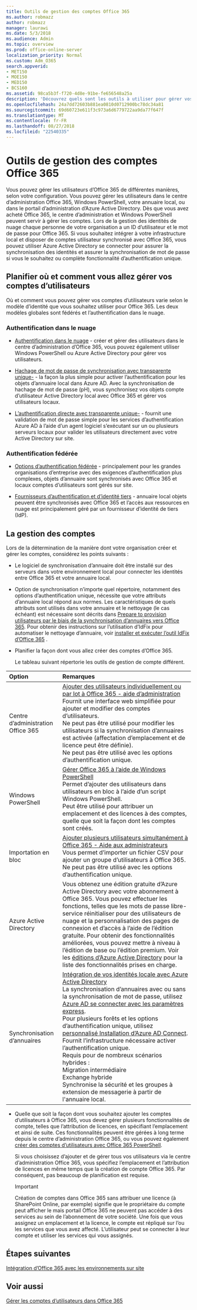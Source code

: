 ```yaml
---
title: Outils de gestion des comptes Office 365
ms.author: robmazz
author: robmazz
manager: laurawi
ms.date: 5/3/2018
ms.audience: Admin
ms.topic: overview
ms.prod: office-online-server
localization_priority: Normal
ms.custom: Adm_O365
search.appverid:
- MET150
- MOE150
- MED150
- BCS160
ms.assetid: 98ca5b3f-f720-4d8e-91be-fe656548a25a
description: 'Découvrez quels sont les outils à utiliser pour gérer vos utilisateurs Office 365, et comment vous pouvez utiliser dépend de la gestion des identités d’utilisateur. '
ms.openlocfilehash: 24a7dd72603b881ea0810d0712900bc78dc34a81
ms.sourcegitcommit: 69d60723e611f3c973a6d6779722aa9da77f647f
ms.translationtype: MT
ms.contentlocale: fr-FR
ms.lasthandoff: 08/27/2018
ms.locfileid: "22540335"
---
```

# <a name="tools-to-manage-office-365-accounts"></a>Outils de gestion des comptes Office 365

Vous pouvez gérer les utilisateurs d’Office 365 de différentes manières, selon votre configuration. Vous pouvez gérer les utilisateurs dans le centre d’administration Office 365, Windows PowerShell, votre annuaire local, ou dans le portail d’administration d’Azure Active Directory. Dès que vous avez acheté Office 365, le centre d’administration et Windows PowerShell peuvent servir à gérer les comptes. Lors de la gestion des identités de nuage chaque personne de votre organisation a un ID d’utilisateur et le mot de passe pour Office 365. Si vous souhaitez intégrer à votre infrastructure local et disposer de comptes utilisateur synchronisé avec Office 365, vous pouvez utiliser Azure Active Directory se connecter pour assurer la synchronisation des identités et assurer la synchronisation de mot de passe si vous le souhaitez ou complète fonctionnalité d’authentification unique.
  
## <a name="plan-for-where-and-how-you-will-manage-your-user-accounts"></a>Planifier où et comment vous allez gérer vos comptes d’utilisateurs

Où et comment vous pouvez gérer vos comptes d’utilisateurs varie selon le modèle d’identité que vous souhaitez utiliser pour Office 365. Les deux modèles globales sont fédérés et l’authentification dans le nuage.
  
### <a name="cloud-authentication"></a>Authentification dans le nuage

- [Authentification dans le nuage](about-office-365-identity.md#cloud-authentication) - créer et gérer des utilisateurs dans le centre d’administration d’Office 365, vous pouvez également utiliser Windows PowerShell ou Azure Active Directory pour gérer vos utilisateurs. 
    
- [Hachage de mot de passe de synchronisation avec transparente unique-](about-office-365-identity.md) - la façon la plus simple pour activer l’authentification pour les objets d’annuaire local dans Azure AD. Avec la synchronisation de hachage de mot de passe (pH), vous synchronisez vos objets compte d’utilisateur Active Directory local avec Office 365 et gérer vos utilisateurs locaux. 
    
- [L’authentification directe avec transparente unique-](about-office-365-identity.md) - fournit une validation de mot de passe simple pour les services d’authentification Azure AD à l’aide d’un agent logiciel s’exécutant sur un ou plusieurs serveurs locaux pour valider les utilisateurs directement avec votre Active Directory sur site. 
    
### <a name="federated-authentication"></a>Authentification fédérée

- [Options d’authentification fédérée](about-office-365-identity.md#federated-authentication-options) - principalement pour les grandes organisations d’entreprise avec des exigences d’authentification plus complexes, objets d’annuaire sont synchronisés avec Office 365 et locaux comptes d’utilisateurs sont gérés sur site. 
    
- [Fournisseurs d’authentification et d’identité tiers](about-office-365-identity.md) - annuaire local objets peuvent être synchronisés avec Office 365 et l’accès aux ressources en nuage est principalement géré par un fournisseur d’identité de tiers (IdP). 
    
## <a name="managing-accounts"></a>La gestion des comptes

Lors de la détermination de la manière dont votre organisation créer et gérer les comptes, considérez les points suivants :
  
- Le logiciel de synchronisation d’annuaire doit être installé sur des serveurs dans votre environnement local pour connecter les identités entre Office 365 et votre annuaire local.
    
- Option de synchronisation n’importe quel répertoire, notamment des options d’authentification unique, nécessite que votre attributs d’annuaire local répond aux normes. Les caractéristiques de quels attributs sont utilisés dans votre annuaire et le nettoyage (le cas échéant) est nécessaire sont décrits dans [Prepare to provision utilisateurs par le biais de la synchronisation d’annuaires vers Office 365](prepare-for-directory-synchronization.md). Pour obtenir des instructions sur l’utilisation d’IdFix pour automatiser le nettoyage d’annuaire, voir [installer et exécuter l’outil IdFix d’Office 365](install-and-run-idfix.md) . 
    
- Planifier la façon dont vous allez créer des comptes d’Office 365.
    
    Le tableau suivant répertorie les outils de gestion de compte différent.
    
|**Option**|**Remarques**|
|:-----|:-----|
|Centre d’administration Office 365  <br/> |[Ajouter des utilisateurs individuellement ou par lot à Office 365 - aide d’administration](https://support.office.com/article/1970f7d6-03b5-442f-b385-5880b9c256ec) <br/>  Fournit une interface web simplifiée pour ajouter et modifier des comptes d’utilisateurs.  <br/>  Ne peut pas être utilisé pour modifier les utilisateurs si la synchronisation d’annuaires est activée (affectation d’emplacement et de licence peut être définie).  <br/>  Ne peut pas être utilisé avec les options d’authentification unique.  <br/> |
|Windows PowerShell  <br/> |[Gérer Office 365 à l’aide de Windows PowerShell](https://go.microsoft.com/fwlink/p/?LinkId=698471) <br/>  Permet d’ajouter des utilisateurs dans utilisateurs en bloc à l’aide d’un script Windows PowerShell.  <br/>  Peut être utilisé pour attribuer un emplacement et des licences à des comptes, quelle que soit la façon dont les comptes sont créés.  <br/> |
|Importation en bloc  <br/> |[Ajouter plusieurs utilisateurs simultanément à Office 365 - Aide aux administrateurs](add-several-users-at-the-same-time.md) <br/>  Vous permet d’importer un fichier CSV pour ajouter un groupe d’utilisateurs à Office 365.  <br/>  Ne peut pas être utilisé avec les options d’authentification unique.  <br/> |
|Azure Active Directory  <br/> |Vous obtenez une édition gratuite d’Azure Active Directory avec votre abonnement à Office 365. Vous pouvez effectuer les fonctions, telles que les mots de passe libre-service réinitialiser pour des utilisateurs de nuage et la personnalisation des pages de connexion et d’accès à l’aide de l’édition gratuite. Pour obtenir des fonctionnalités améliorées, vous pouvez mettre à niveau à l’édition de base ou l’édition premium. Voir les [éditions d’Azure Active Directory](https://go.microsoft.com/fwlink/p/?LinkId=698465) pour la liste des fonctionnalités prises en charge.<br/> |
|Synchronisation d’annuaires  <br/> |[Intégration de vos identités locale avec Azure Active Directory](https://go.microsoft.com/fwlink/p/?LinkID=624168) <br/>  La synchronisation d’annuaires avec ou sans la synchronisation de mot de passe, utilisez [Azure AD se connecter avec les paramètres express](https://go.microsoft.com/fwlink/p/?LinkID=698537).  <br/>  Pour plusieurs forêts et les options d’authentification unique, utilisez [personnalisé Installation d’Azure AD Connect](https://go.microsoft.com/fwlink/p/?LinkId=698430).  <br/>  Fournit l’infrastructure nécessaire activer l’authentification unique.  <br/>  Requis pour de nombreux scénarios hybrides :  <br/>  Migration intermédiaire  <br/>  Exchange hybride  <br/>  Synchronise la sécurité et les groupes à extension de messagerie à partir de l'annuaire local.  <br/> |
   
- Quelle que soit la façon dont vous souhaitez ajouter les comptes d’utilisateurs à Office 365, vous devez gérer plusieurs fonctionnalités de compte, telles que l’attribution de licences, en spécifiant l’emplacement et ainsi de suite. Ces fonctionnalités peuvent être gérées à long terme depuis le centre d’administration Office 365, ou vous pouvez également [créer des comptes d’utilisateurs avec Office 365 PowerShell](https://go.microsoft.com/fwlink/p/?LinkId=717083).
    
    Si vous choisissez d’ajouter et de gérer tous vos utilisateurs via le centre d’administration Office 365, vous spécifiez l’emplacement et l’attribution de licences en même temps que la création de compte Office 365. Par conséquent, pas beaucoup de planification est requise.
    
    > [!IMPORTANT]
    > Création de comptes dans Office 365 sans attribuer une licence (à SharePoint Online, par exemple) signifie que le propriétaire du compte peut afficher le mais portail Office 365 ne peuvent pas accéder à des services au sein de l’abonnement de votre société. Une fois que vous assignez un emplacement et la licence, le compte est répliqué sur l’ou les services que vous avez affecté. L’utilisateur peut se connecter à leur compte et utiliser les services qui vous assignés. 
  
## <a name="next-steps"></a>Étapes suivantes

[Intégration d’Office 365 avec les environnements sur site](office-365-integration.md)
  
## <a name="see-also"></a>Voir aussi

[Gérer les comptes d’utilisateurs dans Office 365](https://support.office.com/article/3204162b-0b6c-4838-8a11-394b9bfd31de.aspx)
  

